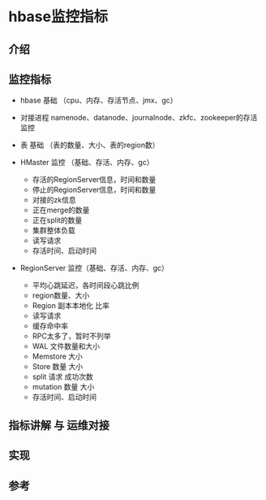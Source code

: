 # hbase监控指标

## 介绍

## 监控指标

- hbase 基础 （cpu、内存、存活节点、jmx、gc）
- 对接进程 namenode、datanode、journalnode、zkfc、zookeeper的存活监控
- 表 基础 （表的数量、大小、表的region数）

- HMaster 监控 （基础、存活、内存、gc）
  - 存活的RegionServer信息，时间和数量
  - 停止的RegionServer信息，时间和数量
  - 对接的zk信息
  - 正在merge的数量
  - 正在split的数量
  - 集群整体负载
  - 读写请求
  - 存活时间、启动时间

- RegionServer 监控（基础、存活、内存、gc）
  - 平均心跳延迟，各时间段心跳比例
  - region数量、大小
  - Region 副本本地化 比率
  - 读写请求
  - 缓存命中率
  - RPC太多了，暂时不列举
  - WAL 文件数量和大小
  - Memstore 大小
  - Store 数量 大小
  - split 请求 成功次数
  - mutation 数量 大小
  - 存活时间、启动时间

## 指标讲解 与 运维对接

## 实现

## 参考